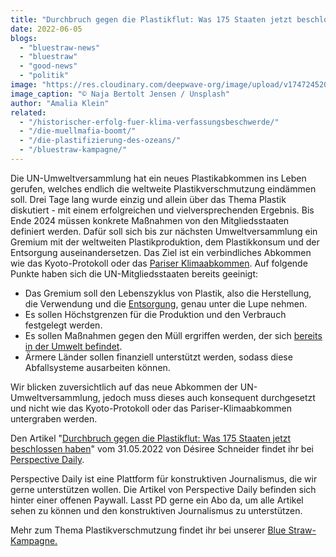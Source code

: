 ```yaml
---
title: "Durchbruch gegen die Plastikflut: Was 175 Staaten jetzt beschlossen haben"
date: 2022-06-05
blogs: 
  - "bluestraw-news"
  - "bluestraw"
  - "good-news"
  - "politik"
image: "https://res.cloudinary.com/deepwave-org/image/upload/v1747245204/deepwave.org/Plastik_Plastikflut_naja-bertolt-jensen-unsplash-scaled.jpg"
image_caption: "© Naja Bertolt Jensen / Unsplash"
author: "Amalia Klein"
related: 
  - "/historischer-erfolg-fuer-klima-verfassungsbeschwerde/"
  - "/die-muellmafia-boomt/"
  - "/die-plastifizierung-des-ozeans/"
  - "/bluestraw-kampagne/"
---
```


Die UN-Umweltversammlung hat ein neues Plastikabkommen ins Leben gerufen, welches endlich die weltweite Plastikverschmutzung eindämmen soll. Drei Tage lang wurde einzig und allein über das Thema Plastik diskutiert - mit einem erfolgreichen und vielversprechenden Ergebnis. Bis Ende 2024 müssen konkrete Maßnahmen von den Mitgliedsstaaten definiert werden. Dafür soll sich bis zur nächsten Umweltversammlung ein Gremium mit der weltweiten Plastikproduktion, dem Plastikkonsum und der Entsorgung auseinandersetzen. Das Ziel ist ein verbindliches Abkommen wie das Kyoto-Protokoll oder das [Pariser Klimaabkommen](https://www.deepwave.org/historischer-erfolg-fuer-klima-verfassungsbeschwerde/). Auf folgende Punkte haben sich die UN-Mitgliedsstaaten bereits geeinigt:

- Das Gremium soll den Lebenszyklus von Plastik, also die Herstellung, die Verwendung und die [Entsorgung](https://www.deepwave.org/die-muellmafia-boomt/), genau unter die Lupe nehmen.
- Es sollen Höchstgrenzen für die Produktion und den Verbrauch festgelegt werden.
- Es sollen Maßnahmen gegen den Müll ergriffen werden, der sich [bereits in der Umwelt befindet](https://www.deepwave.org/die-plastifizierung-des-ozeans/).
- Ärmere Länder sollen finanziell unterstützt werden, sodass diese Abfallsysteme ausarbeiten können.

Wir blicken zuversichtlich auf das neue Abkommen der UN-Umweltversammlung, jedoch muss dieses auch konsequent durchgesetzt und nicht wie das Kyoto-Protokoll oder das Pariser-Klimaabkommen untergraben werden.

Den Artikel "[Durchbruch gegen die Plastikflut: Was 175 Staaten jetzt beschlossen haben](https://perspective-daily.de/article/2153-durchbruch-gegen-die-plastikflut-was-175-staaten-jetzt-beschlossen-haben/4muSMWRO)" vom 31.05.2022 von Désiree Schneider findet ihr bei [Perspective Daily](https://perspective-daily.de/).

Perspective Daily ist eine Plattform für konstruktiven Journalismus, die wir gerne unterstützen wollen. Die Artikel von Perspective Daily befinden sich hinter einer offenen Paywall. Lasst PD gerne ein Abo da, um alle Artikel sehen zu können und den konstruktiven Journalismus zu unterstützen.

Mehr zum Thema Plastikverschmutzung findet ihr bei unserer [Blue Straw-Kampagne.](https://www.deepwave.org/bluestraw-kampagne/)
